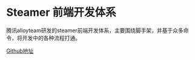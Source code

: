 # Steamer 前端开发体系

腾讯alloyteam研发的steamer前端开发体系，主要围绕脚手架，并基于众多命令，将开发中的各种流程打通。

[Github地址](https://github.com/steamerjs/steamerjs)
